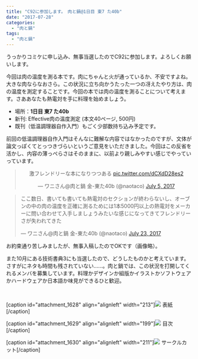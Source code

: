```yaml
---
title: "C92に参加します。　肉と鍋@1日目 東7 た40b"
date: "2017-07-28"
categories: 
  - "肉と鍋"
tags: 
  - "肉と鍋"
---
```


うっかりコミケに申し込み、無事当選したのでC92に参加します。よろしくお願いします。

今回は肉の温度を測る本です。肉にちゃんと火が通っているか、不安ですよね。大きな肉ならなおさら。この状況に立ち向かうたった一つの冴えたやり方は、肉の温度を測定することです。今回の本では肉の温度を測ることについて考えます。さああなたも熱電対を手に料理を始めましょう。

- 場所：**1日目 東7 た40b**
- 新刊: Effective肉の温度測定 (本文40ページ, 500円)
- 既刊（低温調理器自作入門）もごく少部数持ち込み予定です。

前回の低温調理器自作入門はそんなに難解な内容ではなかったのですが、文体が論文っぽくてとっつきづらいというご意見をいただきました。今回はこの反省を活かし、内容の薄っぺらさはそのままに、以前より親しみやすい感じでやっていっています。

<blockquote class="twitter-tweet" data-lang="en"><p dir="ltr" lang="ja" style="text-align: center;">激フレンドリーな本になりつつある <a href="https://t.co/dCXdD28es2">pic.twitter.com/dCXdD28es2</a></p><p style="text-align: center;">— ワニさん@肉と鍋 金-東た40b (@naotaco) <a href="https://twitter.com/naotaco/status/882607799145873408">July 5, 2017</a></p></blockquote>

<script async src="//platform.twitter.com/widgets.js" charset="utf-8"></script>

<blockquote class="twitter-tweet" data-lang="en"><p dir="ltr" lang="ja">ここ数日、書いても書いても熱電対のセクションが終わらないし、オーブンの中の肉の温度を正確に測るためには1本5000円以上の熱電対をメーカーに問い合わせて入手しましょうみたいな感じになってきてフレンドリーさが失われてきた</p>— ワニさん@肉と鍋 金-東た40b (@naotaco) <a href="https://twitter.com/naotaco/status/889109250420506624">July 23, 2017</a></blockquote>

<script async src="//platform.twitter.com/widgets.js" charset="utf-8"></script>

お約束通り苦しみましたが、無事入稿したのでOKです（画像略）。

また10月にある技術書典3にも当選したので、どうしたものかと考えています。さすがにネタも時間も残されていない……。肉と鍋では、この状況を打開してくれるメンバを募集しています。料理かデザインか組版かイラストかソフトウェアかハードウェアか日本語か味見ができるひと歓迎。

 

\[caption id="attachment\_1628" align="alignleft" width="213"\][![](https://blog.naotaco.com/wp-content/uploads/2017/07/cover_-213x300.jpg)](https://blog.naotaco.com/wp-content/uploads/2017/07/cover_.jpg) 表紙\[/caption\]

\[caption id="attachment\_1629" align="alignleft" width="199"\][![](https://blog.naotaco.com/wp-content/uploads/2017/07/toc-199x300.png)](https://blog.naotaco.com/wp-content/uploads/2017/07/toc.png) 目次\[/caption\]

\[caption id="attachment\_1630" align="alignleft" width="211"\][![](https://blog.naotaco.com/wp-content/uploads/2017/07/circle_cut_c92-211x300.jpg)](https://blog.naotaco.com/wp-content/uploads/2017/07/circle_cut_c92.jpg) サークルカット\[/caption\]
